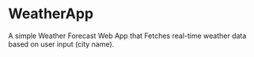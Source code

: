 # WeatherApp
A simple Weather Forecast Web App that Fetches real-time weather data based on user input (city name).
